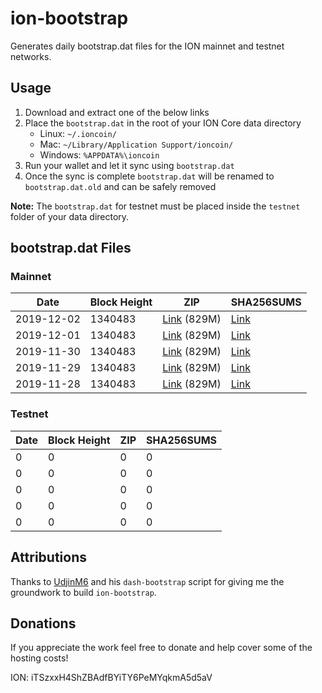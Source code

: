 # ion-bootstrap

Generates daily bootstrap.dat files for the ION mainnet and testnet networks.

## Usage

1. Download and extract one of the below links
2. Place the `bootstrap.dat` in the root of your ION Core data directory
    - Linux: `~/.ioncoin/`
    - Mac: `~/Library/Application Support/ioncoin/`
    - Windows: `%APPDATA%\ioncoin`
3. Run your wallet and let it sync using `bootstrap.dat`
4. Once the sync is complete `bootstrap.dat` will be renamed to `bootstrap.dat.old` and can be safely removed

**Note:** The `bootstrap.dat` for testnet must be placed inside the `testnet` folder of your data directory.

## bootstrap.dat Files

### Mainnet

|    Date    | Block Height | ZIP | SHA256SUMS |
| ---------- | ------------ | --- | ---------- |
| 2019-12-02 | 1340483 | [Link](https://s3-ap-southeast-2.amazonaws.com/ion-bootstrap/mainnet/2019-12-02/bootstrap.dat.zip) (829M) | [Link](https://s3-ap-southeast-2.amazonaws.com/ion-bootstrap/mainnet/2019-12-02/SHA256SUMS) |
| 2019-12-01 | 1340483 | [Link](https://s3-ap-southeast-2.amazonaws.com/ion-bootstrap/mainnet/2019-12-01/bootstrap.dat.zip) (829M) | [Link](https://s3-ap-southeast-2.amazonaws.com/ion-bootstrap/mainnet/2019-12-01/SHA256SUMS) |
| 2019-11-30 | 1340483 | [Link](https://s3-ap-southeast-2.amazonaws.com/ion-bootstrap/mainnet/2019-11-30/bootstrap.dat.zip) (829M) | [Link](https://s3-ap-southeast-2.amazonaws.com/ion-bootstrap/mainnet/2019-11-30/SHA256SUMS) |
| 2019-11-29 | 1340483 | [Link](https://s3-ap-southeast-2.amazonaws.com/ion-bootstrap/mainnet/2019-11-29/bootstrap.dat.zip) (829M) | [Link](https://s3-ap-southeast-2.amazonaws.com/ion-bootstrap/mainnet/2019-11-29/SHA256SUMS) |
| 2019-11-28 | 1340483 | [Link](https://s3-ap-southeast-2.amazonaws.com/ion-bootstrap/mainnet/2019-11-28/bootstrap.dat.zip) (829M) | [Link](https://s3-ap-southeast-2.amazonaws.com/ion-bootstrap/mainnet/2019-11-28/SHA256SUMS) |

### Testnet

|    Date    | Block Height | ZIP | SHA256SUMS |
| ---------- | ------------ | --- | ---------- |
| 0 | 0 | 0 | 0 |
| 0 | 0 | 0 | 0 |
| 0 | 0 | 0 | 0 |
| 0 | 0 | 0 | 0 |
| 0 | 0 | 0 | 0 |

## Attributions

Thanks to [UdjinM6](https://github.com/UdjinM6) and his `dash-bootstrap` script
for giving me the groundwork to build `ion-bootstrap`.

## Donations

If you appreciate the work feel free to donate and help cover some of the
hosting costs!

ION: iTSzxxH4ShZBAdfBYiTY6PeMYqkmA5d5aV
